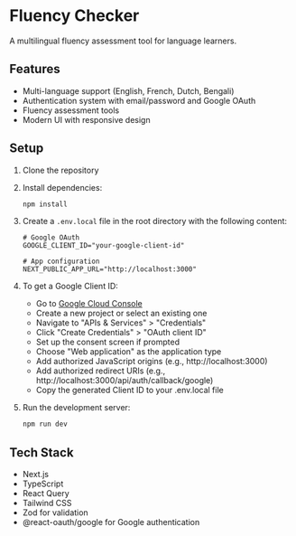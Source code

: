 # Fluency Checker

A multilingual fluency assessment tool for language learners.

## Features

- Multi-language support (English, French, Dutch, Bengali)
- Authentication system with email/password and Google OAuth
- Fluency assessment tools
- Modern UI with responsive design

## Setup

1. Clone the repository
2. Install dependencies:
   ```bash
   npm install
   ```
3. Create a `.env.local` file in the root directory with the following content:

   ```
   # Google OAuth
   GOOGLE_CLIENT_ID="your-google-client-id"

   # App configuration
   NEXT_PUBLIC_APP_URL="http://localhost:3000"
   ```

4. To get a Google Client ID:

   - Go to [Google Cloud Console](https://console.cloud.google.com/)
   - Create a new project or select an existing one
   - Navigate to "APIs & Services" > "Credentials"
   - Click "Create Credentials" > "OAuth client ID"
   - Set up the consent screen if prompted
   - Choose "Web application" as the application type
   - Add authorized JavaScript origins (e.g., http://localhost:3000)
   - Add authorized redirect URIs (e.g., http://localhost:3000/api/auth/callback/google)
   - Copy the generated Client ID to your .env.local file

5. Run the development server:
   ```bash
   npm run dev
   ```

## Tech Stack

- Next.js
- TypeScript
- React Query
- Tailwind CSS
- Zod for validation
- @react-oauth/google for Google authentication

<!-- Bug Fix  -->
